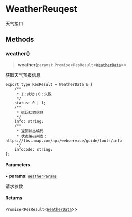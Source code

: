 
# WeatherReuqest

天气接口

## Methods

### weather()

> **weather**(`params`): `Promise`\<`ResResult`\<[`WeatherData`](./amap/WeatherData.md)\>\>

获取天气预报信息

```
export type ResResult = WeatherData & {
    /**
     * 1：成功；0：失败
     */
    status: 0 | 1;
    /**
     * 返回状态信息
     */
    info: string;
    /**
     * 返回状态编码
     * 状态编码列表：https://lbs.amap.com/api/webservice/guide/tools/info
     */
    infocode: string;
};
```

#### Parameters

• **params**: [`WeatherParams`](./amap/WeatherParams.md)

请求参数

#### Returns

`Promise`\<`ResResult`\<[`WeatherData`](./amap/WeatherData.md)\>\>
